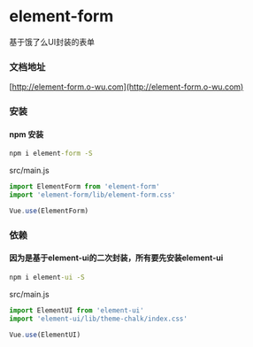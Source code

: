 # element-form
基于饿了么UI封装的表单

### 文档地址
[http://element-form.o-wu.com](http://element-form.o-wu.com)

### 安装
#### npm 安装
```cmd
npm i element-form -S
```

src/main.js
```js
import ElementForm from 'element-form'
import 'element-form/lib/element-form.css'

Vue.use(ElementForm)
```



### 依赖
#### 因为是基于element-ui的二次封装，所有要先安装element-ui
```cmd
npm i element-ui -S
```

src/main.js
```js
import ElementUI from 'element-ui'
import 'element-ui/lib/theme-chalk/index.css'

Vue.use(ElementUI)
```
